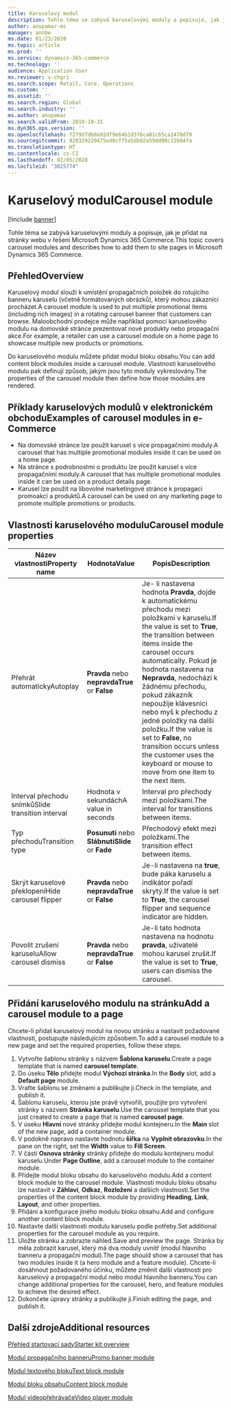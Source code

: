 ```yaml
---
title: Karuselový modul
description: Tohle téma se zabývá karuselovými moduly a popisuje, jak je přidat na stránky webu v řešení Microsoft Dynamics 365 Commerce.
author: anupamar-ms
manager: annbe
ms.date: 01/23/2020
ms.topic: article
ms.prod: ''
ms.service: dynamics-365-commerce
ms.technology: ''
audience: Application User
ms.reviewer: v-chgri
ms.search.scope: Retail, Core, Operations
ms.custom: ''
ms.assetid: ''
ms.search.region: Global
ms.search.industry: ''
ms.author: anupamar
ms.search.validFrom: 2019-10-31
ms.dyn365.ops.version: ''
ms.openlocfilehash: f279d7db0a92df9e64b1d3f6ca01c65ca1478d79
ms.sourcegitcommit: 829329220475ed8cff5a5db92a59dd90c22b04fa
ms.translationtype: HT
ms.contentlocale: cs-CZ
ms.lasthandoff: 02/05/2020
ms.locfileid: "3025774"
---
```

# <a name="carousel-module"></a><span data-ttu-id="992c6-103">Karuselový modul</span><span class="sxs-lookup"><span data-stu-id="992c6-103">Carousel module</span></span>


[!include [banner](includes/banner.md)]

<span data-ttu-id="992c6-104">Tohle téma se zabývá karuselovými moduly a popisuje, jak je přidat na stránky webu v řešení Microsoft Dynamics 365 Commerce.</span><span class="sxs-lookup"><span data-stu-id="992c6-104">This topic covers carousel modules and describes how to add them to site pages in Microsoft Dynamics 365 Commerce.</span></span>

## <a name="overview"></a><span data-ttu-id="992c6-105">Přehled</span><span class="sxs-lookup"><span data-stu-id="992c6-105">Overview</span></span>

<span data-ttu-id="992c6-106">Karuselový modul slouží k umístění propagačních položek do rotujícího banneru karuselu (včetně formátovaných obrázků), který mohou zákazníci procházet.</span><span class="sxs-lookup"><span data-stu-id="992c6-106">A carousel module is used to put multiple promotional items (including rich images) in a rotating carousel banner that customers can browse.</span></span> <span data-ttu-id="992c6-107">Maloobchodní prodejce může například pomocí karuselového modulu na domovské stránce prezentovat nové produkty nebo propagační akce.</span><span class="sxs-lookup"><span data-stu-id="992c6-107">For example, a retailer can use a carousel module on a home page to showcase multiple new products or promotions.</span></span>

<span data-ttu-id="992c6-108">Do karuselového modulu můžete přidat modul bloku obsahu.</span><span class="sxs-lookup"><span data-stu-id="992c6-108">You can add content block modules inside a carousel module.</span></span> <span data-ttu-id="992c6-109">Vlastnosti karuselového modulu pak definují způsob, jakým jsou tyto moduly vykreslovány.</span><span class="sxs-lookup"><span data-stu-id="992c6-109">The properties of the carousel module then define how those modules are rendered.</span></span>

## <a name="examples-of-carousel-modules-in-e-commerce"></a><span data-ttu-id="992c6-110">Příklady karuselových modulů v elektronickém obchodu</span><span class="sxs-lookup"><span data-stu-id="992c6-110">Examples of carousel modules in e-Commerce</span></span>

- <span data-ttu-id="992c6-111">Na domovské stránce lze použít karusel s více propagačními moduly.</span><span class="sxs-lookup"><span data-stu-id="992c6-111">A carousel that has multiple promotional modules inside it can be used on a home page.</span></span>
- <span data-ttu-id="992c6-112">Na stránce s podrobnostmi o produktu lze použít karusel s více propagačními moduly.</span><span class="sxs-lookup"><span data-stu-id="992c6-112">A carousel that has multiple promotional modules inside it can be used on a product details page.</span></span>
- <span data-ttu-id="992c6-113">Karusel lze použít na libovolné marketingové stránce k propagaci promoakcí a produktů.</span><span class="sxs-lookup"><span data-stu-id="992c6-113">A carousel can be used on any marketing page to promote multiple promotions or products.</span></span>

## <a name="carousel-module-properties"></a><span data-ttu-id="992c6-114">Vlastnosti karuselového modulu</span><span class="sxs-lookup"><span data-stu-id="992c6-114">Carousel module properties</span></span>

| <span data-ttu-id="992c6-115">Název vlastnosti</span><span class="sxs-lookup"><span data-stu-id="992c6-115">Property name</span></span>             | <span data-ttu-id="992c6-116">Hodnota</span><span class="sxs-lookup"><span data-stu-id="992c6-116">Value</span></span>                 | <span data-ttu-id="992c6-117">Popis</span><span class="sxs-lookup"><span data-stu-id="992c6-117">Description</span></span> |
|---------------------------|-----------------------|-------------|
| <span data-ttu-id="992c6-118">Přehrát automaticky</span><span class="sxs-lookup"><span data-stu-id="992c6-118">Autoplay</span></span>                  | <span data-ttu-id="992c6-119">**Pravda** nebo **nepravda**</span><span class="sxs-lookup"><span data-stu-id="992c6-119">**True** or **False**</span></span> | <span data-ttu-id="992c6-120">Je- li nastavena hodnota **Pravda**, dojde k automatickému přechodu mezi položkami v karuselu.</span><span class="sxs-lookup"><span data-stu-id="992c6-120">If the value is set to **True**, the transition between items inside the carousel occurs automatically.</span></span> <span data-ttu-id="992c6-121">Pokud je hodnota nastavena na **Nepravda**, nedochází k žádnému přechodu, pokud zákazník nepoužije klávesnici nebo myš k přechodu z jedné položky na další položku.</span><span class="sxs-lookup"><span data-stu-id="992c6-121">If the value is set to **False**, no transition occurs unless the customer uses the keyboard or mouse to move from one item to the next item.</span></span> |
| <span data-ttu-id="992c6-122">Interval přechodu snímků</span><span class="sxs-lookup"><span data-stu-id="992c6-122">Slide transition interval</span></span> | <span data-ttu-id="992c6-123">Hodnota v sekundách</span><span class="sxs-lookup"><span data-stu-id="992c6-123">A value in seconds</span></span>    | <span data-ttu-id="992c6-124">Interval pro přechody mezi položkami.</span><span class="sxs-lookup"><span data-stu-id="992c6-124">The interval for transitions between items.</span></span> |
| <span data-ttu-id="992c6-125">Typ přechodu</span><span class="sxs-lookup"><span data-stu-id="992c6-125">Transition type</span></span>           | <span data-ttu-id="992c6-126">**Posunutí** nebo **Slábnutí**</span><span class="sxs-lookup"><span data-stu-id="992c6-126">**Slide** or **Fade**</span></span> | <span data-ttu-id="992c6-127">Přechodový efekt mezi položkami.</span><span class="sxs-lookup"><span data-stu-id="992c6-127">The transition effect between items.</span></span> |
| <span data-ttu-id="992c6-128">Skrýt karuselové překlopení</span><span class="sxs-lookup"><span data-stu-id="992c6-128">Hide carousel flipper</span></span>     | <span data-ttu-id="992c6-129">**Pravda** nebo **nepravda**</span><span class="sxs-lookup"><span data-stu-id="992c6-129">**True** or **False**</span></span> | <span data-ttu-id="992c6-130">Je-li nastavena na **true**, bude páka karuselu a indikátor pořadí skrytý.</span><span class="sxs-lookup"><span data-stu-id="992c6-130">If the value is set to **True**, the carousel flipper and sequence indicator are hidden.</span></span> |
| <span data-ttu-id="992c6-131">Povolit zrušení karuselu</span><span class="sxs-lookup"><span data-stu-id="992c6-131">Allow carousel dismiss</span></span>    | <span data-ttu-id="992c6-132">**Pravda** nebo **nepravda**</span><span class="sxs-lookup"><span data-stu-id="992c6-132">**True** or **False**</span></span> | <span data-ttu-id="992c6-133">Je-li tato hodnota nastavena na hodnotu **pravda**, uživatelé mohou karusel zrušit.</span><span class="sxs-lookup"><span data-stu-id="992c6-133">If the value is set to **True**, users can dismiss the carousel.</span></span> |

## <a name="add-a-carousel-module-to-a-page"></a><span data-ttu-id="992c6-134">Přidání karuselového modulu na stránku</span><span class="sxs-lookup"><span data-stu-id="992c6-134">Add a carousel module to a page</span></span>

<span data-ttu-id="992c6-135">Chcete-li přidat karuselový modul na novou stránku a nastavit požadované vlastnosti, postupujte následujícím způsobem.</span><span class="sxs-lookup"><span data-stu-id="992c6-135">To add a carousel module to a new page and set the required properties, follow these steps.</span></span>

1. <span data-ttu-id="992c6-136">Vytvořte šablonu stránky s názvem **Šablona karuselu**.</span><span class="sxs-lookup"><span data-stu-id="992c6-136">Create a page template that is named **carousel template**.</span></span>
1. <span data-ttu-id="992c6-137">Do úseku **Tělo** přidejte modul **Výchozí stránka**.</span><span class="sxs-lookup"><span data-stu-id="992c6-137">In the **Body** slot, add a **Default page** module.</span></span>
1. <span data-ttu-id="992c6-138">Vraťte šablonu se změnami a publikujte ji.</span><span class="sxs-lookup"><span data-stu-id="992c6-138">Check in the template, and publish it.</span></span> 
1. <span data-ttu-id="992c6-139">Šablonu karuselu, kterou jste právě vytvořili, použijte pro vytvoření stránky s názvem **Stránka karuselu**.</span><span class="sxs-lookup"><span data-stu-id="992c6-139">Use the carousel template that you just created to create a page that is named **carousel page**.</span></span>
1. <span data-ttu-id="992c6-140">V úseku **Hlavní** nové stránky přidejte modul kontejneru.</span><span class="sxs-lookup"><span data-stu-id="992c6-140">In the **Main** slot of the new page, add a container module.</span></span> 
1. <span data-ttu-id="992c6-141">V podokně napravo nastavte hodnotu **šířka** na **Vyplnit obrazovku**.</span><span class="sxs-lookup"><span data-stu-id="992c6-141">In the pane on the right, set the **Width** value to **Fill Screen**.</span></span>
1. <span data-ttu-id="992c6-142">V části **Osnova stránky** stránky přidejte do modulu kontejneru modul karuselu.</span><span class="sxs-lookup"><span data-stu-id="992c6-142">Under **Page Outline**, add a carousel module to the container module.</span></span>
1. <span data-ttu-id="992c6-143">Přidejte modul bloku obsahu do karuselového modulu.</span><span class="sxs-lookup"><span data-stu-id="992c6-143">Add a content block module to the carousel module.</span></span> <span data-ttu-id="992c6-144">Vlastnosti modulu bloku obsahu lze nastavit v **Záhlaví**, **Odkaz**, **Rozložení** a dalších vlastností.</span><span class="sxs-lookup"><span data-stu-id="992c6-144">Set the properties of the content block module by providing **Heading**, **Link**, **Layout**, and other properties.</span></span>
1. <span data-ttu-id="992c6-145">Přidání a konfigurace jiného modulu bloku obsahu.</span><span class="sxs-lookup"><span data-stu-id="992c6-145">Add and configure another content block module.</span></span>
1. <span data-ttu-id="992c6-146">Nastavte další vlastnosti modulu karuselu podle potřeby.</span><span class="sxs-lookup"><span data-stu-id="992c6-146">Set additional properties for the carousel module as you require.</span></span>
1. <span data-ttu-id="992c6-147">Uložte stránku a zobrazte náhled.</span><span class="sxs-lookup"><span data-stu-id="992c6-147">Save and preview the page.</span></span> <span data-ttu-id="992c6-148">Stránka by měla zobrazit karusel, který má dva moduly uvnitř (modul hlavního banneru a propagační modul).</span><span class="sxs-lookup"><span data-stu-id="992c6-148">The page should show a carousel that has two modules inside it (a hero module and a feature module).</span></span> <span data-ttu-id="992c6-149">Chcete-li dosáhnout požadovaného účinku, můžete změnit další vlastnosti pro karuselový a propagační modul nebo modul hlavního banneru.</span><span class="sxs-lookup"><span data-stu-id="992c6-149">You can change additional properties for the carousel, hero, and feature modules to achieve the desired effect.</span></span>
1. <span data-ttu-id="992c6-150">Dokončete úpravy stránky a publikujte ji.</span><span class="sxs-lookup"><span data-stu-id="992c6-150">Finish editing the page, and publish it.</span></span>

## <a name="additional-resources"></a><span data-ttu-id="992c6-151">Další zdroje</span><span class="sxs-lookup"><span data-stu-id="992c6-151">Additional resources</span></span>

[<span data-ttu-id="992c6-152">Přehled startovací sady</span><span class="sxs-lookup"><span data-stu-id="992c6-152">Starter kit overview</span></span>](starter-kit-overview.md)

[<span data-ttu-id="992c6-153">Modul propagačního banneru</span><span class="sxs-lookup"><span data-stu-id="992c6-153">Promo banner module</span></span>](add-alert.md)

[<span data-ttu-id="992c6-154">Modul textového bloku</span><span class="sxs-lookup"><span data-stu-id="992c6-154">Text block module</span></span>](add-content-rich-block.md)

[<span data-ttu-id="992c6-155">Modul bloku obsahu</span><span class="sxs-lookup"><span data-stu-id="992c6-155">Content block module</span></span>](add-hero-module.md)

[<span data-ttu-id="992c6-156">Modul videopřehrávače</span><span class="sxs-lookup"><span data-stu-id="992c6-156">Video player module</span></span>](add-video-player.md)
